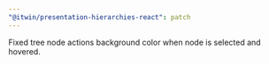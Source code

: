 ```yaml
---
"@itwin/presentation-hierarchies-react": patch
---
```


Fixed tree node actions background color when node is selected and hovered.
